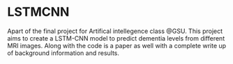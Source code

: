 # LSTMCNN
Apart of the final project for Artifical intellegence class @GSU.
This project aims to create a LSTM-CNN model to predict dementia levels from different MRI images.
Along with the code is a paper as well with a complete write up of background information and results.
